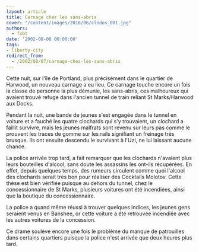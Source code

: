 ```yaml
---
layout: article
title: Carnage chez les sans-abris
cover: "/content/images/2016/06/clodos_001.jpg"
authors:
  - fxbt
date: '2002-08-08 00:00:00'
tags:
- liberty-city
redirect_from:
  - /2002/08/07/carnage-chez-les-sans-abris
---
```


Cette nuit, sur l'île de Portland, plus précisément dans le quartier de Harwood, un nouveau carnage a eu lieu. Ce carnage touche encore un fois la classe de personne la plus démunie, les sans-abris, ces malheureux qui avaient trouvé refuge dans l'ancien tunnel de train reliant St Marks/Harwood aux Docks.

Pendant la nuit, une bande de jeunes s'est engagée dans le tunnel en voiture et a fauché les quatre clochards qui s'y trouvaient, un clochard a faillit survivre, mais les jeunes malfrats sont revenu sur leurs pas comme le prouvent les traces de gomme sur les rails signifiant un freinage très brusque. Ils ont ensuite descendu le survivant à l'Uzi, ne lui laissant aucune chance.

La police arrivée trop tard, a fait remarquer que les clochards n'avaient plus leurs bouteilles d'alcool, sans doute les assassins les ont-ils récupérées. En effet, depuis quelques temps, des rumeurs circulent comme quoi l'alcool des clochards serait très bon pour réaliser des Cocktails Molotov. Cette thèse est bien vérifiée puisque au dehors du tunnel, chez le concessionnaire de St Marks, plusieurs voitures ont été incendiées, ainsi que la boutique du concessionnaire.

La police a quand même réussi à trouver quelques indices, les jeunes gens seraient venus en Banshee, or cette voiture a été retrouvée incendiée avec les autres voitures de la concession.

Ce drame soulève encore une fois le problème du manque de patrouilles dans certains quartiers puisque la police n'est arrivée que deux heures plus tard.